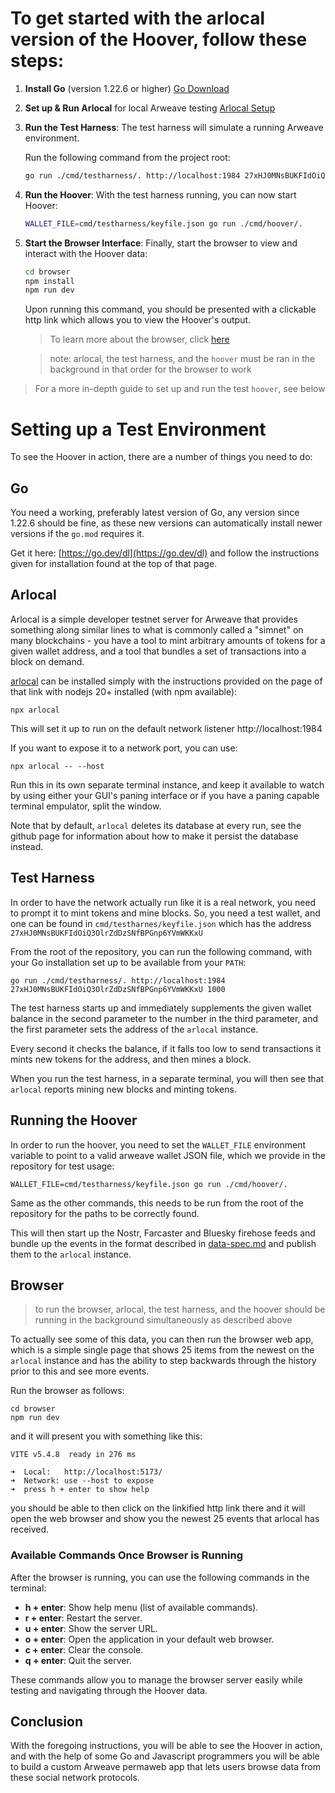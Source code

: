 # To get started with the arlocal version of the Hoover, follow these steps:

1. **Install Go** (version 1.22.6 or higher) [Go Download](https://go.dev/dl)
2. **Set up & Run Arlocal** for local Arweave testing [Arlocal Setup](https://github.com/textury/arlocal)
3. **Run the Test Harness**:
   The test harness will simulate a running Arweave environment.

   Run the following command from the project root:
   ```bash
   go run ./cmd/testharness/. http://localhost:1984 27xHJ0MNsBUKFIdOiQ3OlrZdDzSNfBPGnp6YVmWKKxU 1000
   ```
4. **Run the Hoover**: With the test harness running, you can now start Hoover:
   ```bash
   WALLET_FILE=cmd/testharness/keyfile.json go run ./cmd/hoover/.
   ```
5. **Start the Browser Interface**: Finally, start the browser to view and interact with the Hoover data:
   ```bash
   cd browser
   npm install
   npm run dev
   ```
   Upon running this command, you should be presented with a clickable http link which allows you to view the Hoover's output.
   > To learn more about the browser, click [here](doc/browser.md)
   
   > note: arlocal, the test harness, and the `hoover` must be ran in the background in that order for the browser to work

> For a more in-depth guide to set up and run the test `hoover`, see below

# Setting up a Test Environment

To see the Hoover in action, there are a number of things you need to do:

## Go

You need a working, preferably latest version of Go, any version since 1.22.6 should be fine, as these new versions can automatically install newer versions if the `go.mod` requires it.

Get it here: [https://go.dev/dl](https://go.dev/dl) and follow the instructions given for installation found at the top of that page.

## Arlocal

Arlocal is a simple developer testnet server for Arweave that provides something along similar lines to what is commonly called a "simnet" on many blockchains - you have a tool to mint arbitrary amounts of tokens for a given wallet address, and a tool that bundles a set of transactions into a block on demand.

[arlocal](https://github.com/textury/arlocal) can be installed simply with the instructions provided on the page of that link with nodejs 20+ installed (with npm available):

    npx arlocal

This will set it up to run on the default network listener http://localhost:1984

If you want to expose it to a network port, you can use:

    npx arlocal -- --host

Run this in its own separate terminal instance, and keep it available to watch by using either your GUI's paning interface or if you have a paning capable terminal empulator, split the window.

Note that by default, `arlocal` deletes its database at every run, see the github page for information about how to make it persist the database instead.

## Test Harness

In order to have the network actually run like it is a real network, you need to prompt it to mint tokens and mine blocks. So, you need a test wallet, and one can be found in `cmd/testharnes/keyfile.json` which has the address `27xHJ0MNsBUKFIdOiQ3OlrZdDzSNfBPGnp6YVmWKKxU`

From the root of the repository, you can run the following command, with your Go installation set up to be available from your `PATH`:

    go run ./cmd/testharness/. http://localhost:1984 27xHJ0MNsBUKFIdOiQ3OlrZdDzSNfBPGnp6YVmWKKxU 1000

The test harness starts up and immediately supplements the given wallet balance in the second parameter to the number in the third parameter, and the first parameter sets the address of the `arlocal` instance.

Every second it checks the balance, if it falls too low to send transactions it mints new tokens for the address, and then mines a block.

When you run the test harness, in a separate terminal, you will then see that `arlocal` reports mining new blocks and minting tokens.

## Running the Hoover

In order to run the hoover, you need to set the `WALLET_FILE` environment variable to point to a valid arweave wallet JSON file, which we provide in the repository for test usage:

    WALLET_FILE=cmd/testharness/keyfile.json go run ./cmd/hoover/.

Same as the other commands, this needs to be run from the root of the repository for the paths to be correctly found.

This will then start up the Nostr, Farcaster and Bluesky firehose feeds and bundle up the events in the format described in [data-spec.md](data-spec.md) and publish them to the `arlocal` instance.

## Browser
> to run the browser, arlocal, the test harness, and the hoover should be running in the background simultaneously as described above

To actually see some of this data, you can then run the browser web app, which is a simple single page that shows 25 items from the newest on the `arlocal` instance and has the ability to step backwards through the history prior to this and see more events.

Run the browser as follows:

    cd browser
    npm run dev

and it will present you with something like this:

```
VITE v5.4.8  ready in 276 ms

➜  Local:   http://localhost:5173/
➜  Network: use --host to expose
➜  press h + enter to show help
```

you should be able to then click on the linkified http link there and it will open the web browser and show you the newest 25 events that arlocal has received.

### Available Commands Once Browser is Running

After the browser is running, you can use the following commands in the terminal:

- **h + enter**: Show help menu (list of available commands).
- **r + enter**: Restart the server.
- **u + enter**: Show the server URL.
- **o + enter**: Open the application in your default web browser.
- **c + enter**: Clear the console.
- **q + enter**: Quit the server.

These commands allow you to manage the browser server easily while testing and navigating through the Hoover data.

## Conclusion

With the foregoing instructions, you will be able to see the Hoover in action, and with the help of some Go and Javascript programmers you will be able to build a custom Arweave permaweb app that lets users browse data from these social network protocols.
